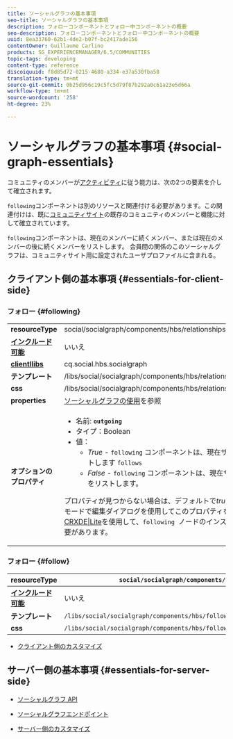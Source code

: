 ```yaml
---
title: ソーシャルグラフの基本事項
seo-title: ソーシャルグラフの基本事項
description: フォローコンポーネントとフォロー中コンポーネントの概要
seo-description: フォローコンポーネントとフォロー中コンポーネントの概要
uuid: 8ea33760-62b1-4de2-b07f-bc2417ade156
contentOwner: Guillaume Carlino
products: SG_EXPERIENCEMANAGER/6.5/COMMUNITIES
topic-tags: developing
content-type: reference
discoiquuid: f8d85d72-0215-4680-a334-e37a530fba58
translation-type: tm+mt
source-git-commit: 0b25d956c19c5fc5d79f87b292a0c61a23e5d66a
workflow-type: tm+mt
source-wordcount: '258'
ht-degree: 23%

---
```



# ソーシャルグラフの基本事項   {#social-graph-essentials}

コミュニティのメンバーが[アクティビティ](essentials-activities.md)に従う能力は、次の2つの要素を介して確立されます。

`following`コンポーネントは別のリソースと関連付ける必要があります。この関連付けは、既に[コミュニティサイト](overview.md#communitiessites)の既存のコミュニティのメンバーと機能に対して確立されています。

`following`コンポーネントは、現在のメンバーに続くメンバー、または現在のメンバーの後に続くメンバーをリストします。 会員間の関係のこのソーシャルグラフは、コミュニティサイト用に設定されたユーザプロファイルに含まれる。

## クライアント側の基本事項 {#essentials-for-client-side}

### フォロー {#following}

<table>
 <tbody>
  <tr>
   <td> <strong>resourceType</strong></td>
   <td>social/socialgraph/components/hbs/relationships</td>
  </tr>
  <tr>
   <td> <a href="scf.md#add-or-include-a-communities-component"><strong>インクルード可能</strong></a></td>
   <td>いいえ</td>
  </tr>
  <tr>
   <td> <a href="clientlibs.md"><strong>clientllibs</strong></a></td>
   <td>cq.social.hbs.socialgraph</td>
  </tr>
  <tr>
   <td> <strong>テンプレート</strong></td>
   <td> /libs/social/socialgraph/components/hbs/relationships/relationships.hbs</td>
  </tr>
  <tr>
   <td> <strong>css</strong></td>
   <td> /libs/social/socialgraph/components/hbs/relationships/clientlibs/relationships.css</td>
  </tr>
  <tr>
   <td><strong> properties</strong></td>
   <td><a href="socialgraph.md">ソーシャルグラフの使用</a>を参照</td>
  </tr>
  <tr>
   <td><strong> オプションの<br />プロパティ</strong></td>
   <td>
    <ul>
     <li>名前: <strong><code>outgoing</code></strong></li>
     <li>タイプ：Boolean</li>
     <li>値：<br />
      <ul>
       <li><i>True  </i>- <code>following</code> コンポーネントは、現在サインインしているメンバをリストします <code>follows</code></li>
       <li><i>False  </i>- <code>following</code> コンポーネントは、現在サインインしているメンバ <code>follow </code>をリストします。</li>
      </ul> </li>
    </ul> <p>プロパティが見つからない場合は、デフォルトで<i>true</i>に設定されます。 現在、作成者モードで編集ダイアログを使用してこのプロパティを設定することはできません。 <a href="../../help/sites-developing/developing-with-crxde-lite.md">CRXDE|Lite</a>を使用して、<code>following </code>ノードのインスタンスにプロパティを追加する必要があります。</p> </td>
  </tr>
 </tbody>
</table>

### フォロー {#follow}

| **resourceType** | `social/socialgraph/components/hbs/following` |
|---|---|
| [**インクルード可能**](scf.md#add-or-include-a-communities-component) | いいえ |
| **テンプレート** | `/libs/social/socialgraph/components/hbs/following/following.hbs` |
| **css** | `/libs/social/socialgraph/components/hbs/following/clientlibs/following.css` |

* [クライアント側のカスタマイズ](client-customize.md)

## サーバー側の基本事項  {#essentials-for-server-side}

* [ソーシャルグラフ API](https://helpx.adobe.com/experience-manager/6-5/sites/developing/using/reference-materials/javadoc/com/adobe/cq/social/graph/client/api/package-frame.html)

* [ソーシャルグラフエンドポイント](https://helpx.adobe.com/experience-manager/6-5/sites/developing/using/reference-materials/javadoc/com/adobe/cq/social/graph/client/endpoint/package-frame.html)

* [サーバー側のカスタマイズ](server-customize.md)

